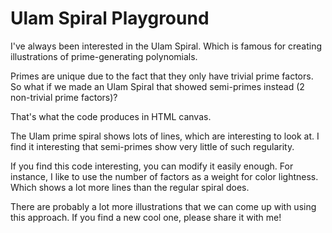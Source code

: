 # Ulam Spiral Playground

I've always been interested in the Ulam Spiral.
Which is famous for creating illustrations of prime-generating polynomials.

Primes are unique due to the fact that they only have trivial prime factors.
So what if we made an Ulam Spiral that showed semi-primes instead (2 non-trivial prime factors)?

That's what the code produces in HTML canvas.

The Ulam prime spiral shows lots of lines, which are interesting to look at.
I find it interesting that semi-primes show very little of such regularity.

If you find this code interesting, you can modify it easily enough.
For instance, I like to use the number of factors as a weight for color lightness.
Which shows a lot more lines than the regular spiral does.

There are probably a lot more illustrations that we can come up with using this approach.
If you find a new cool one, please share it with me!
